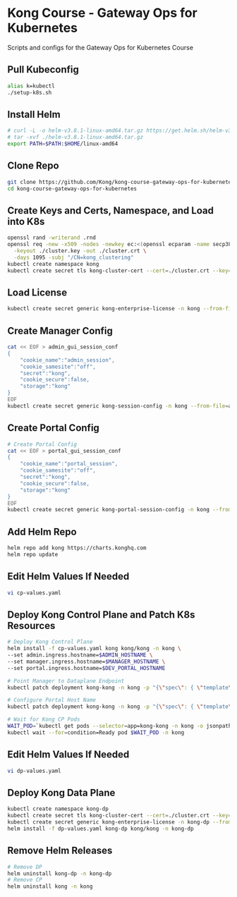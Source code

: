 # Kong Course - Gateway Ops for Kubernetes
Scripts and configs for the Gateway Ops for Kubernetes Course

## Pull Kubeconfig
```bash
alias k=kubectl
./setup-k8s.sh
```

## Install Helm
```bash
# curl -L -o helm-v3.8.1-linux-amd64.tar.gz https://get.helm.sh/helm-v3.8.1-linux-amd64.tar.gz
# tar -xvf ./helm-v3.8.1-linux-amd64.tar.gz
export PATH=$PATH:$HOME/linux-amd64
```

## Clone Repo
```bash
git clone https://github.com/Kong/kong-course-gateway-ops-for-kubernetes.git
cd kong-course-gateway-ops-for-kubernetes
```

## Create Keys and Certs, Namespace, and Load into K8s
```bash
openssl rand -writerand .rnd
openssl req -new -x509 -nodes -newkey ec:<(openssl ecparam -name secp384r1) \
  -keyout ./cluster.key -out ./cluster.crt \
  -days 1095 -subj "/CN=kong_clustering"
kubectl create namespace kong
kubectl create secret tls kong-cluster-cert --cert=./cluster.crt --key=./cluster.key -n kong
```

## Load License
```bash
kubectl create secret generic kong-enterprise-license -n kong --from-file=license=/etc/kong/license.json
```

## Create Manager Config
```bash
cat << EOF > admin_gui_session_conf
{
    "cookie_name":"admin_session",
    "cookie_samesite":"off",
    "secret":"kong",
    "cookie_secure":false,
    "storage":"kong"
}
EOF
kubectl create secret generic kong-session-config -n kong --from-file=admin_gui_session_conf
```

## Create Portal Config
```bash
# Create Portal Config
cat << EOF > portal_gui_session_conf
{
    "cookie_name":"portal_session",
    "cookie_samesite":"off",
    "secret":"kong",
    "cookie_secure":false,
    "storage":"kong"
}
EOF
kubectl create secret generic kong-portal-session-config -n kong --from-file=portal_session_conf=portal_gui_session_conf
```

## Add Helm Repo
```bash
helm repo add kong https://charts.konghq.com
helm repo update
```

## Edit Helm Values If Needed
```bash
vi cp-values.yaml
```

## Deploy Kong Control Plane and Patch K8s Resources
```bash
# Deploy Kong Control Plane
helm install -f cp-values.yaml kong kong/kong -n kong \
--set admin.ingress.hostname=$ADMIN_HOSTNAME \
--set manager.ingress.hostname=$MANAGER_HOSTNAME \
--set portal.ingress.hostname=$DEV_PORTAL_HOSTNAME

# Point Manager to Dataplane Endpoint
kubectl patch deployment kong-kong -n kong -p "{\"spec\": { \"template\" : { \"spec\" : {\"containers\":[{\"name\":\"proxy\",\"env\": [{ \"name\" : \"KONG_ADMIN_API_URI\", \"value\": \"$ADMIN_HOSTNAME\" }]}]}}}}"

# Configure Portal Host Name
kubectl patch deployment kong-kong -n kong -p "{\"spec\": { \"template\" : { \"spec\" : {\"containers\":[{\"name\":\"proxy\",\"env\": [{ \"name\" : \"KONG_PORTAL_GUI_HOST\", \"value\": \"$DEV_PORTAL_HOSTNAME\" }]}]}}}}"

# Wait for Kong CP Pods
WAIT_POD=`kubectl get pods --selector=app=kong-kong -n kong -o jsonpath='{.items[*].metadata.name}'`
kubectl wait --for=condition=Ready pod $WAIT_POD -n kong
```

## Edit Helm Values If Needed
```bash
vi dp-values.yaml
```

## Deploy Kong Data Plane
```bash
kubectl create namespace kong-dp
kubectl create secret tls kong-cluster-cert --cert=./cluster.crt --key=./cluster.key -n kong-dp
kubectl create secret generic kong-enterprise-license -n kong-dp --from-file=license=/etc/kong/license.json
helm install -f dp-values.yaml kong-dp kong/kong -n kong-dp
```

## Remove Helm Releases
```bash
# Remove DP
helm uninstall kong-dp -n kong-dp
# Remove CP
helm uninstall kong -n kong
```